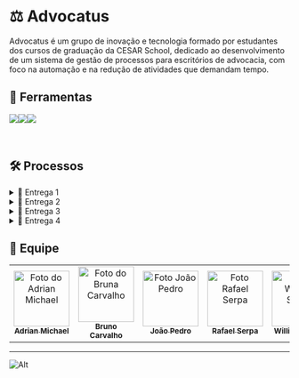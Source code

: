 # ⚖ Advocatus

Advocatus é um grupo de inovação e tecnologia formado por estudantes dos cursos de graduação da CESAR School, dedicado ao desenvolvimento de um sistema de gestão de processos para escritórios de advocacia, com foco na automação e na redução de atividades que demandam tempo.


## 🔨 Ferramentas
<div style="display: flex; align-items: center;">
  <a href="https://cesar-team-hrq0duwp.atlassian.net/jira/software/c/projects/ASB/boards/2/backlog">
    <img src="https://img.shields.io/badge/Jira-BF9056?style=for-the-badge&logo=Jira&logoColor=white"/></a>
  <a href="https://www.figma.com/design/pPRKVRNJ43rstlnDNuK3r9/Untitled?node-id=0-1&node-type=CANVAS&t=IIvNMOQc7vPA0prk-0">
    <img src="https://img.shields.io/badge/figma-40211A?style=for-the-badge&logo=figma&logoColor=white"/></a>
  <a href="https://www.youtube.com/@advocatusFDS">
    <img src="https://img.shields.io/badge/YOUTUBE-BF9056?style=for-the-badge&logo=youtube&logoColor=white"/></a>
  
</div>

<br/>
<br/>

## 🛠️ Processos

<details>

<summary>📧 Entrega 1</summary>
<br/>

### 📄 Jira Backlog
![Print Backlog Jira](https://github.com/user-attachments/assets/053e9784-72ee-4fcd-9d69-395b3cf0fe04)

<br/>
  
### 📄 Jira Board 
![Print Quadro Jira](https://github.com/user-attachments/assets/7f37841c-bcd7-4eb2-af9e-abc0106f9638)

<br/>

### 🎨 Figma 

![Figma](https://github.com/user-attachments/assets/019b7af9-bdce-43d5-a1aa-3a310d1d2545)


<br/>
<p align="center" style="">
<a href="https://youtu.be/jZvbiS0Z8AM">
  <img src="https://img.shields.io/badge/screencast-BF9056?style=for-the-badge&logo=youtube&logoColor=white" height="35px"/></a>
<a href="https://www.figma.com/design/pPRKVRNJ43rstlnDNuK3r9/Untitled?node-id=0-1&node-type=CANVAS&t=IIvNMOQc7vPA0prk-0">
  <img src="https://img.shields.io/badge/figma-40211A?style=for-the-badge&logo=figma&logoColor=white"  height="35px"/></a>
  <a href="https://cesar-team-hrq0duwp.atlassian.net/jira/software/c/projects/ASB/boards/2/backlog">
    <img src="https://img.shields.io/badge/jira-BF9056?style=for-the-badge&logo=Jira&logoColor=white"  height="35px"/></a>
</p>
<br/>

</details>

<details>

<summary>📧 Entrega 2</summary>
<br/>

### 📄 Jira Backlog
![Print Backlog Jira](https://github.com/user-attachments/assets/85057906-c0a4-4544-834f-07f66729746d)

<br/>
  
### 📄 Jira Board 
![Print Quadro Jira](https://github.com/user-attachments/assets/694a7b21-ee47-4f9d-b51c-e31bf16ba9b1)

<br/>



<br/>
<p align="center" style="">
<a href="https://youtu.be/VWYb6PUXfgU)"> 
  <img src="https://img.shields.io/badge/screencast na azure-BF9056?style=for-the-badge&logo=youtube&logoColor=white" height="35px"/></a>
<a href="https://www.figma.com/design/pPRKVRNJ43rstlnDNuK3r9/Untitled?node-id=0-1&node-type=CANVAS&t=IIvNMOQc7vPA0prk-0">
  <img src="https://img.shields.io/badge/figma-40211A?style=for-the-badge&logo=figma&logoColor=white"  height="35px"/></a>
  <a href="https://cesar-team-hrq0duwp.atlassian.net/jira/software/c/projects/ASB/boards/2/backlog">
    <img src="https://img.shields.io/badge/jira-BF9056?style=for-the-badge&logo=Jira&logoColor=white"  height="35px"/></a>
<a href="https://advocatusonline-dngjdrgtfjfgegfb.brazilsouth-01.azurewebsites.net/"> 
  <img src="https://img.shields.io/badge/Site na Azure-40211A?style=for-the-badge&logoColor=white"  height="35px"/></a>
</p>
<br/>

</details>


<details>

<summary>📧 Entrega 3</summary>
<br/>

### 📄 Jira Backlog
![Print Backlog Jira](https://github.com/user-attachments/assets/91a2b7e5-a81f-454c-8d60-ee20398dac69)

<br/>
  
### 📄 Jira Board 
![Print Quadro Jira](https://github.com/user-attachments/assets/0f7fec31-2f54-404a-891a-035cfc113a37)

<br/>

### 📌 Issues 
![Print Issues](https://github.com/user-attachments/assets/6441f053-0f42-4822-839f-911363e84590)


<br/>


<br/>
<p align="center" style="">
<a href="https://www.youtube.com/watch?v=cXZj9YOgp-Y&t=90s"> 
  <img src="https://img.shields.io/badge/screencast testes-BF9056?style=for-the-badge&logo=youtube&logoColor=white" height="35px"/></a>
<a href="https://www.youtube.com/watch?v=Yep3uIcMaM0"> 
  <img src="https://img.shields.io/badge/screencast na azure-BF9056?style=for-the-badge&logo=youtube&logoColor=white" height="35px"/></a>
<a href="https://www.youtube.com/watch?v=tqTcS3xTSbQ"> 
  <img src="https://img.shields.io/badge/screencast do protótipo LOFI-BF9056?style=for-the-badge&logo=youtube&logoColor=white" height="35px"/></a>
<a href="https://www.figma.com/design/pPRKVRNJ43rstlnDNuK3r9/Untitled?node-id=0-1&node-type=CANVAS&t=IIvNMOQc7vPA0prk-0">
  <img src="https://img.shields.io/badge/figma-40211A?style=for-the-badge&logo=figma&logoColor=white"  height="35px"/></a>
  <a href="https://cesar-team-hrq0duwp.atlassian.net/jira/software/c/projects/ASB/boards/2/backlog">
    <img src="https://img.shields.io/badge/jira-BF9056?style=for-the-badge&logo=Jira&logoColor=white"  height="35px"/></a>
<a href="https://advocatusonline-dngjdrgtfjfgegfb.brazilsouth-01.azurewebsites.net/"> 
  <img src="https://img.shields.io/badge/Site na Azure-40211A?style=for-the-badge&logoColor=white"  height="35px"/></a>
</p>
<br/>

</details>

<details>

<summary>📧 Entrega 4</summary>
<br/>

### 📄 Jira Backlog
![Print Backlog Jira](https://github.com/user-attachments/assets/7c94ef5a-b182-4613-8fef-75aed44a6b0c)

<br/>
  
### 📄 Jira Board 
![Print Quadro Jira](https://github.com/user-attachments/assets/60760a78-1569-40a3-9c67-a82c08fae6c1)

<br/>

### 📌 Issues 
![Print Issues](https://github.com/user-attachments/assets/94fc439a-3662-4ac9-9107-a052e4563591)
![image](https://github.com/user-attachments/assets/0474691c-8be8-4aa3-b1ee-4b10420aea5d)


<br/>


<br/>
<p align="center" style="">
<a href="https://youtu.be/L7LFcArfGVo"> 
  <img src="https://img.shields.io/badge/screencast testes-BF9056?style=for-the-badge&logo=youtube&logoColor=white" height="35px"/></a>
<a href="https://www.youtube.com/watch?v=TJl34QUJ87g"> 
  <img src="https://img.shields.io/badge/screencast na azure-BF9056?style=for-the-badge&logo=youtube&logoColor=white" height="35px"/></a>
<a href="https://www.youtube.com/watch?v=1AbVPrV2Uik"> 
  <img src="https://img.shields.io/badge/screencast do protótipo LOFI-BF9056?style=for-the-badge&logo=youtube&logoColor=white" height="35px"/></a>
<a href="https://www.youtube.com/watch?v=aEOgIgVU7z0"> 
  <img src="https://img.shields.io/badge/screencast do Build-BF9056?style=for-the-badge&logo=youtube&logoColor=white" height="35px"/></a>
<a href="https://www.figma.com/design/pPRKVRNJ43rstlnDNuK3r9/Untitled?node-id=0-1&node-type=CANVAS&t=IIvNMOQc7vPA0prk-0">
  <img src="https://img.shields.io/badge/figma-40211A?style=for-the-badge&logo=figma&logoColor=white"  height="35px"/></a>
  <a href="https://cesar-team-hrq0duwp.atlassian.net/jira/software/c/projects/ASB/boards/2/backlog">
    <img src="https://img.shields.io/badge/jira-BF9056?style=for-the-badge&logo=Jira&logoColor=white"  height="35px"/></a>
<a href="https://advocatusonline-dngjdrgtfjfgegfb.brazilsouth-01.azurewebsites.net/"> 
  <img src="https://img.shields.io/badge/Site na Azure-40211A?style=for-the-badge&logoColor=white"  height="35px"/></a>
  <a href="https://docs.google.com/document/d/1CyOrIqtN5slBHAAfDatU_z0zjgQsQ7EnrePw8dmNWC4/edit?tab=t.0">
    <img src="https://img.shields.io/badge/Contributing MD-40211A?style=for-the-badge&logoColor=white"  height="35px"/></a>
  <a href="https://www.canva.com/design/DAGWLSxZETw/Fb6xRLoZR8r0r2uIfIkrZw/edit?utm_content=DAGWLSxZETw&utm_campaign=designshare&utm_medium=link2&utm_source=sharebutton">
    <img src="https://img.shields.io/badge/Apresentação-40211A?style=for-the-badge&logoColor=white"  height="35px"/></a>
</p>
<br/>

</details>

## 🤝 Equipe
<table>
  <tr>
    <td align="center">
      <a href="https://github.com/AdrianMichael5" title="defina o título do link">
        <img src="https://avatars.githubusercontent.com/u/144910632?v=4" width="100px;" alt="Foto do Adrian Michael"/><br>
        <sub>
          <b>Adrian Michael</b>
        </sub>
      </a>
    </td>
    <td align="center">
      <a href="https://github.com/BrunofCarvalhoo" title="defina o título do link">
        <img src="https://avatars.githubusercontent.com/u/168493063?v=4" width="100px;" alt="Foto do Bruna Carvalho"/><br>
        <sub>
          <b>Bruno Carvalho</b>
        </sub>
      </a>
    </td>
    <td align="center">
      <a href="https://github.com/jpp000" title="defina o título do link">
        <img src="https://avatars.githubusercontent.com/u/141282511?v=4" width="100px;" alt="Foto João Pedro"/><br>
        <sub>
          <b>João Pedro</b>
        </sub>
      </a>
    </td>
    <td align="center">
      <a href="https://github.com/rafaelserpaa" title="defina o título do link">
        <img src="https://avatars.githubusercontent.com/u/97561237?v=4" width="100px;" alt="Foto Rafael Serpa"/><br>
        <sub>
          <b>Rafael Serpa</b>
        </sub>
      </a>
    </td>
     <td align="center">
      <a href="https://github.com/william-mjsouza" title="defina o título do link">
        <img src="https://avatars.githubusercontent.com/u/66651052?v=4" width="100px;" alt="Foto William Souza"/><br>
        <sub>
          <b>William Souza</b>
        </sub>
      </a>
    </td>
    </tr>
</table>

___

![Alt](https://repobeats.axiom.co/api/embed/cf86d14ca709c494c2275639bdad09ccdc88ee76.svg "Repobeats analytics image")
    
    
